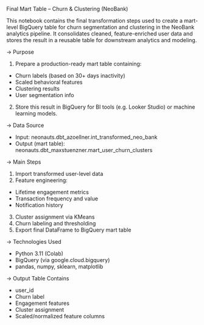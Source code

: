 Final Mart Table – Churn & Clustering (NeoBank)

This notebook contains the final transformation steps used to create a mart-level BigQuery table for churn segmentation and clustering in the NeoBank analytics pipeline.
It consolidates cleaned, feature-enriched user data and stores the result in a reusable table for downstream analytics and modeling.

-> Purpose
1. Prepare a production-ready mart table containing:
  - Churn labels (based on 30+ days inactivity)
  - Scaled behavioral features
  - Clustering results
  - User segmentation info
2. Store this result in BigQuery for BI tools (e.g. Looker Studio) or machine learning models.

-> Data Source 
- Input: neonauts.dbt_azoellner.int_transformed_neo_bank
- Output (mart table): neonauts.dbt_maxstuenzner.mart_user_churn_clusters

-> Main Steps
1. Import transformed user-level data
2. Feature engineering:
  - Lifetime engagement metrics
  - Transaction frequency and value
  - Notification history
3. Cluster assignment via KMeans
4. Churn labeling and thresholding
5. Export final DataFrame to BigQuery mart table

-> Technologies Used
- Python 3.11 (Colab)
- BigQuery (via google.cloud.bigquery)
- pandas, numpy, sklearn, matplotlib

-> Output Table Contains
- user_id
- Churn label
- Engagement features
- Cluster assignment
- Scaled/normalized feature columns
